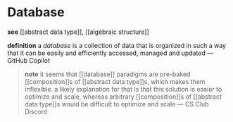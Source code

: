 # Database

**see** [[abstract data type]], [[algebraic structure]]

**definition** a _database_ is a collection of data that is organized in such a way that it can be easily and efficiently accessed, managed and updated &mdash; GitHub Copilot

> **note** it seems that [[database]] paradigms are pre-baked [[composition]]s of [[abstract data type]]s, which makes them inflexible. a likely explanation for that is that this solution is easier to optimize and scale, whereas arbitrary [[composition]]s of [[abstract data type]]s would be difficult to optimize and scale &mdash; CS Club Discord
